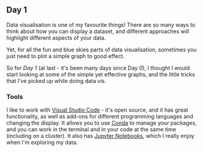 ## Day 1

Data visualisation is one of my favourite things! There are so many ways to think about how you can display a dataset, and different approaches will highlight different aspects of your data. 

Yet, for all the fun and blue skies parts of data visualisation, sometimes you just need to plot a simple graph to good effect. 

So for *Day 1* (at last - it's been many days since Day 0), I thought I would start looking at some of the simple yet effective graphs, and the little tricks that I've picked up while doing data vis. 


### Tools
I like to work with [Visual Studio Code](https://code.visualstudio.com/) - it's open source, and it has great functionality, as well as add-ons for different programming languages and changing the display. 
It allows you to use [Conda](https://docs.conda.io/en/latest/) to manage your packages, and you can work in the terminal and in your code at the same time (including on a cluster). It also has [Jupyter Notebooks](https://jupyter.org/), which I really enjoy when I'm exploring my data. 


